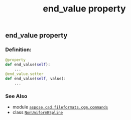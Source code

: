 ﻿---
title: end_value property
second_title: Aspose.CAD for Python via .NET API References
description: 
type: docs
weight: 80
url: /python-net/aspose.cad.fileformats.cgm.commands/nonuniformbspline/end_value/
is_root: false
---

## end_value property

### Definition:
```python
@property
def end_value(self):
    ...
@end_value.setter
def end_value(self, value):
    ...
```

### See Also
* module [`aspose.cad.fileformats.cgm.commands`](../../)
* class [`NonUniformBSpline`](/cad/python-net/aspose.cad.fileformats.cgm.commands/nonuniformbspline)
